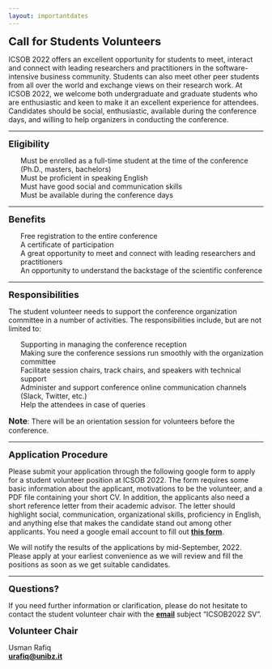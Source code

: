 ```yaml
---
layout: importantdates
---
```

<p>
<b style="font-size: 22px">Call for Students Volunteers</b>
</p>
ICSOB 2022 offers an excellent opportunity for students to meet, interact and connect with leading researchers and practitioners in the software-intensive business community.  Students can also meet other peer students from all over the world and exchange views on their research work.  At ICSOB 2022, we welcome both undergraduate and graduate students who are enthusiastic and keen to make it an excellent experience for attendees. Candidates should be social, enthusiastic, available during the conference days, and willing to help organizers in conducting the conference.   
<hr>
<p>
<b style="font-size: 18px">Eligibility</b>
</p>
<ul style="list-style: none;">
            <li>Must be enrolled as a full-time student at the time of the conference (Ph.D., masters, bachelors)</li>
            <li>Must be proficient in speaking English</li>
            <li>Must have  good social and communication skills</li>
            <li>Must be available during the conference days</li>
        </ul>
<hr>
<p>
<b style="font-size: 18px">Benefits</b>
</p>
<ul style="list-style: none;">
            <li>Free registration to the entire conference</li>
            <li>A certificate of participation</li>
            <li>A great opportunity to meet and connect with leading researchers and practitioners</li>
            <li>An opportunity to understand the backstage of the scientific conference</li>
        </ul>
<hr>
<p>
<b style="font-size: 18px">Responsibilities</b>
</p>
The student volunteer needs to support the conference organization committee in a number of activities. The responsibilities include, but are not limited to:
<ul style="list-style: none;">
            <li>Supporting in managing  the conference reception</li>
            <li>Making sure the conference sessions run smoothly with the organization committee</li>
            <li>Facilitate  session chairs, track chairs, and speakers with technical support</li>
            <li>Administer and support conference online communication channels (Slack, Twitter, etc.) </li>
            <li>Help the attendees in case of queries</li>
        </ul>
<b style="font-size: 16px">Note</b>: There will be an orientation session for volunteers before the conference. 
<hr>
<p>
<b style="font-size: 18px">Application Procedure</b>
</p>
Please submit your application through the following google form to apply for a student volunteer position at ICSOB 2022.  The form requires some basic information about the applicant, motivations to be the volunteer, and a PDF file containing your short CV. In addition, the applicants also need a short reference letter from their academic advisor. The letter should highlight social, communication, organizational skills, proficiency in English, and anything else that makes the candidate stand out among other applicants. You need a google email account to fill out <b><a href="https://forms.gle/D6WjmPBdF1d9LPWu9" target="_blank">this form</a></b>. 

We will notify the results of the applications by mid-September, 2022.  Please apply at your earliest convenience as we will review and fill the positions as soon as we get suitable candidates. 
<hr>
<b style="font-size: 18px">Questions?</b>

If you need further information or clarification, please do not hesitate to contact the student volunteer chair with the <b><a href= "mailto:urafiq@unibz.it">email</a></b> subject “ICSOB2022 SV”.

<b style="font-size: 18px">Volunteer Chair</b>

Usman Rafiq <br>
<b><a href= "mailto:urafiq@unibz.it">urafiq@unibz.it</a></b>

 
